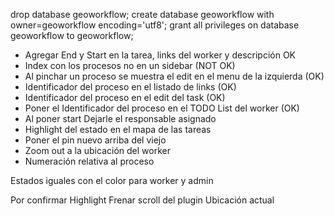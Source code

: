 drop database geoworkflow;
create database geoworkflow with owner=geoworkflow encoding='utf8';
grant all privileges on database geoworkflow to geoworkflow;

- Agregar End y Start en la tarea, links del worker y descripción OK
- Index con los procesos no en un sidebar (NOT OK)
- Al pinchar un proceso se muestra el edit en el menu de la izquierda (OK)
- Identificador del proceso en el listado de links (OK)
- Identificador del proceso en el edit del task (OK)
- Poner el Identificador del proceso en el TODO List del worker (OK)
- Al poner start Dejarle el responsable asignado
- Highlight del estado en el mapa de las tareas
- Poner el pin nuevo arriba del viejo
- Zoom out a la ubicación del worker
- Numeración relativa al proceso

Estados iguales con el color para worker y admin

Por confirmar
  Highlight
  Frenar scroll del plugin
  Ubicación actual
